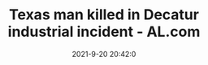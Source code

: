 ---
"title": "Texas man killed in Decatur industrial incident - AL.com"
"date": "2021-9-20 20:42:0"
"feed_name": "GOOGLENEWSINDUSTRIAL"
"feed_website": "https://news.google.com/search?q=industrial%2Bincident&hl=en-US&gl=US&ceid=US:en"
"feed_rss": "https://news.google.com/rss/search?q=industrial%2Bincident&hl=en-US&gl=US&ceid=US:en"
"link": "https://www.al.com/business/2021/09/texas-man-killed-in-decatur-industrial-incident.html"
"source": "{'href': 'https://www.al.com', 'title': 'AL.com'}"
"file": "_posts/2021-1-1-34d3fe67e0cc994d998bd1bd655603bf9357e31d.md"
"accident": "1"
"drilling": "0"
"dead": "1"
"injured": "0"
"arrested": "0"
"where": "industrial site"
"place": "Decatur, Texas"
---